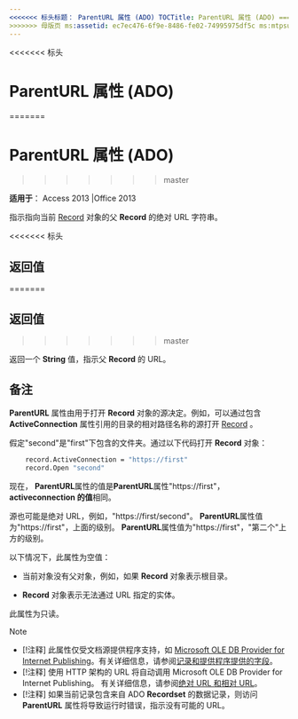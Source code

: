 ```yaml
---
<<<<<<< 标头标题： ParentURL 属性 (ADO) TOCTitle: ParentURL 属性 (ADO) === 标题： ParentURL 属性 (ADO) TOCTitle: ParentURL 属性 (ADO)
>>>>>>> 母版页 ms:assetid: ec7ec476-6f9e-8486-fe02-74995975df5c ms:mtpsurl: https://msdn.microsoft.com/library/JJ250200(v=office.15) ms:contentKeyID: 48548517 ms.date: 09/18/2015 mtps_version: office.15.aspx
---
```


<<<<<<< 标头
# <a name="parenturl-property-ado"></a>ParentURL 属性 (ADO)
=======
# <a name="parenturl-property-ado"></a>ParentURL 属性 (ADO)
>>>>>>> master

**适用于**： Access 2013 |Office 2013

指示指向当前 [Record](record-object-ado.md) 对象的父 **Record** 的绝对 URL 字符串。

<<<<<<< 标头
## <a name="return-value"></a>返回值
=======
## <a name="return-value"></a>返回值
>>>>>>> master

返回一个 **String** 值，指示父 **Record** 的 URL。

## <a name="remarks"></a>备注

**ParentURL** 属性由用于打开 **Record** 对象的源决定。例如，可以通过包含 **ActiveConnection** 属性引用的目录的相对路径名称的源打开 [Record](activeconnection-property-ado.md) 。

假定"second"是"first"下包含的文件夹。通过以下代码打开 **Record** 对象：

```vb
    record.ActiveConnection = "https://first"
    record.Open "second"
```

现在， **ParentURL**属性的值是**ParentURL**属性"https://first"， **activeconnection 的值**相同。

源也可能是绝对 URL，例如，"https://first/second"。 **ParentURL**属性值为"https://first"，上面的级别。 **ParentURL**属性值为"https://first"，"第二个"上方的级别。

以下情况下，此属性为空值：

- 当前对象没有父对象，例如，如果 **Record** 对象表示根目录。

- **Record** 对象表示无法通过 URL 指定的实体。

此属性为只读。


> [!NOTE]
> - [!注释] 此属性仅受文档源提供程序支持，如 [Microsoft OLE DB Provider for Internet Publishing](microsoft-ole-db-provider-for-internet-publishing.md)。有关详细信息，请参阅[记录和提供程序提供的字段](records-and-provider-supplied-fields.md)。
> - [!注释] 使用 HTTP 架构的 URL 将自动调用 Microsoft OLE DB Provider for Internet Publishing。 有关详细信息，请参阅[绝对 URL 和相对 URL](absolute-and-relative-urls.md)。 
> - [!注释] 如果当前记录包含来自 ADO **Recordset** 的数据记录，则访问 **ParentURL** 属性将导致运行时错误，指示没有可能的 URL。



